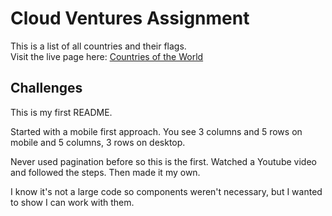 # Cloud Ventures Assignment

This is a list of all countries and their flags.  
Visit the live page here: [Countries of the World](https://cloudventures-assignment.vercel.app/)

## Challenges

This is my first README.

Started with a mobile first approach.
You see 3 columns and 5 rows on mobile and 5 columns, 3 rows on desktop.

Never used pagination before so this is the first.
Watched a Youtube video and followed the steps.
Then made it my own.

I know it's not a large code so components weren't necessary, but I wanted
to show I can work with them.
